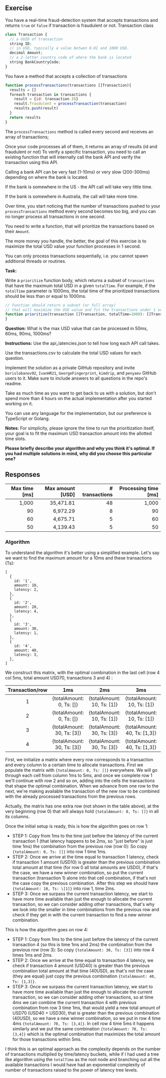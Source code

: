 ## Exercise

You have a real-time fraud-detection system that accepts transactions and returns `true` or `false` if transaction is fraudulent or not.
Transaction class

```js
class Transaction {
  // a UUID of transaction
  string ID;
  // in USD, typically a value betwen 0.01 and 1000 USD.
  decimal Amount;
  // a 2-letter country code of where the bank is located
  string BankCountryCode;
}
```

You have a method that accepts a collection of transactions

```js
function processTransactions(transactions []Transaction){
  results = []
  foreach transaction in transactions {
    result = {id: transaction.ID}
    result.fraudulent = processTransaction(transaction)
    results.push(result)
  }
  return results
}
```

The `processTransactions` method is called every second and receives an array of transactions;

Once your code processes all of them, it returns an array of results (id and fraudulent or not)
To verify a specific transaction, you need to call an existing function that will internally call the bank API and verify the transaction using this API.

Calling a bank API can be very fast (1-10ms) or very slow (200-300ms) depending on where the bank is located.

If the bank is somewhere in the US - the API call will take very little time.

If the bank is somewhere in Australia, the call will take more time.

Over time, you start noticing that the number of transactions pushed to your `processTransactions` method every second becomes too big,
and you can no longer process all transactions in one second.

You need to write a function, that will prioritize the transactions based on their `Amount`.

The more money you handle, the better, the goal of this exercise is to maximize the total USD value your function processes in 1 second.

You can only process transactions sequentially, i.e. you cannot spawn additional threads or routines.

**Task:**

Write a `prioritize` function body, which returns a subset of `transactions` that have the maximum total USD in a given `totalTime`.
For example, if the `totalTime` parameter is 1000ms, the total time of the prioritized transactions should be less than or
equal to 1000ms.

```js
// function should return a subset (or full array)
// that will maximize the USD value and fit the transactions under 1 second
function prioritize(transaction []Transaction, totalTime=1000): []Transaction {
}
```

**Question:**
What is the max USD value that can be processed in 50ms, 60ms, 90ms, 1000ms?

**Instructions:**
Use the api_latencies.json to tell how long each API call takes.

Use the transactions.csv to calculate the total USD values for each question.

Implement the solution as a private GitHub repository and invite `borislobanov92`, `IvanHR21`, `GeorgeFingerprint`, `kimdrip`, and `penyaev` GitHub users to it. Make sure to include answers to all questions in the repo's readme.

Take as much time as you want to get back to us with a solution, but don't spend more than 4 hours on the actual implementation after you started working on it.

You can use any language for the implementation, but our preference is TypeScript or Golang.

**Notes**:
For simplicity, please ignore the time to run the prioritization itself, your goal is to fit the maximum USD transaction amount into the allotted time slots.

**Please briefly describe your algorithm and why you think it's optimal. If you had multiple solutions in mind, why did you choose this particular one?**

## Responses

| Max time \[ms] | Max amount \[USD] | # transactions | Processing time \[ms] |
| -------------: | ----------------: | -------------: | --------------------: |
|          1,000 |         35,471.81 |             48 |                 1,000 |
|             90 |          6,972.29 |              8 |                    90 |
|             60 |          4,675.71 |              5 |                    60 |
|             50 |          4,139.43 |              5 |                    50 |

### Algorithm

To understand the algorithm it's better using a simplified example. Let's say we want to find the maximum amount for a 10ms and these transactions (Ts):

```json5
[
  {
    id: '1',
    amount: 10,
    latency: 2,
  },
  {
    id: '2',
    amount: 20,
    latency: 4,
  },
  {
    id: '3',
    amount: 30,
    latency: 1,
  },
  {
    id: '4',
    amount: 40,
    latency: 3,
  },
]
```

We construct this matrix, with the optimal combination in the last cell (row 4 col 5ms, total amount USD70, transactions 3 and 4) :

| Transaction/row |             1ms             |             2ms             |              3ms              |              4ms              |              5ms              |
| :-------------: | :-------------------------: | :-------------------------: | :---------------------------: | :---------------------------: | :---------------------------: |
|        1        |  {totalAmount: 0, Ts: []}   | {totalAmount: 10, Ts: \[1]} |  {totalAmount: 10, Ts: \[1]}  |  {totalAmount: 10, Ts: \[1]}  |  {totalAmount: 10, Ts: \[1]}  |
|        2        |  {totalAmount: 0, Ts: []}   | {totalAmount: 10, Ts: \[1]} |  {totalAmount: 10, Ts: \[1]}  |  {totalAmount: 20, Ts: \[2]}  |  {totalAmount: 20, Ts: \[2]}  |
|        3        | {totalAmount: 30, Ts: \[3]} | {totalAmount: 30, Ts: \[3]} | {totalAmount: 40, Ts: \[1,3]} | {totalAmount: 40, Ts: \[1,3]} | {totalAmount: 50, Ts: \[2,3]} |
|        4        | {totalAmount: 30, Ts: \[3]} | {totalAmount: 30, Ts: \[3]} | {totalAmount: 40, Ts: \[1,3]} | {totalAmount: 70, Ts: \[3,4]} | {totalAmount: 70, Ts: \[3,4]} |

First, we initialize a matrix where every row corresponds to a transaction and every column to a certain time to allocate transactions. First we populate the matrix with `{totalAmount: 0, Ts: []}` everywhere. We will go through each cell from column 1ms to 5ms, and once we complete row 1 we'll continue with row 2 and so on, adding into the cells the transactions that shape the optimal combination. When we advance from one row to the next, we're making available the transaction of the new row to be combined with the already processed transactions from the previous rows.

Actually, the matrix has one extra row (not shown in the table above), at the very beginning (row 0) that will always hold `{totalAmount: 0, Ts: []}` in all its columns.

Once the initial setup is ready, this is how the algorithm goes on row 1:

- STEP 1: Copy from 1ms to the time just before the latency of the current transaction 1 (that latency happens to be 2ms, so "just before" is just time 1ms) the combination from the previous row (row 0): So copy `{totalAmount: 0, Ts: []}` into row 1 time 1ms.
- STEP 2: Once we arrive at the time equal to transaction 1 latency, check if transaction 1 amount (USD10) is greater than the previous combination total amount at that time (for row 0 all total amounts are USD0), if that's the case, we have a new winner combination, so put the current transaction (transaction 1) alone into that cell combination, if that's not the case copy the previous combination. After this step we should have `{totalAmount: 10, Ts: \[1]}` into row 1, time 2ms.
- STEP 3: Once we surpass the current transaction latency, we start to have more time available than just the enough to allocate the current transaction, so we can consider adding other transactions, that's why we look into the smaller in time combinations from the previous row and check if they get in with the current transaction to find a new winner combination.

This is how the algorithm goes on row 4:

- STEP 1: Copy from 1ms to the time just before the latency of the current transaction 4 (so this is time 1ms and 2ms) the combination from the previous row (row 3): So copy `{totalAmount: 30, Ts: [3]}` into row 4 times 1ms and 2ms.
- STEP 2: Once we arrive at the time equal to transaction 4 latency, we check if transaction 4 amount (USD40) is greater than the previous combination total amount at that time (40USD), as that's not the case (they are equal) just copy the previous combination `{totalAmount: 40, Ts: [1,3]}`.
- STEP 3: Once we surpass the current transaction latency, we start to have more time available than just the enough to allocate the current transaction, so we can consider adding other transactions, so at time 4ms we can combine the current transaction 4 with previous combination from row 3 time 1ms, that would yield a new total amount of USD70 (USD40 + USD30), that is greater than the previous combination (40USD), so we have a new winner combination, so we put in row 4 time 4ms `{totalAmount: 70, Ts: [3,4]}`. In cell row 4 time 5ms it happens similarly and we put the same combination `{totalAmount: 70, Ts: [3,4]}` which is the optimal combination that maximizes the total amount for those transactions within 5ms.

I think this is an optimal approach as the complexity depends on the number of transactions multiplied by time/latency buckets, while if I had used a tree like algorithm using the `totalTime` as the root node and branching out all the available transactions I would have had an exponential complexity of number of transactions raised to the power of latency tree levels.
